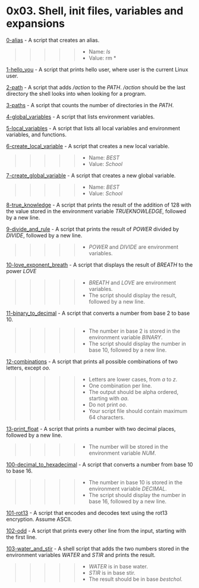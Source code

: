# 0x03. Shell, init files, variables and expansions

[0-alias](/0x03-shell_variables_expansions/0-alias) - A script that creates an alias.
> > > > > * Name: *ls*
> > > > > * Value: rm *

[1-hello_you](/0x03-shell_variables_expansions/1-hello_you) - A script that prints hello user, where user is the current Linux user.

[2-path](/0x03-shell_variables_expansions/2-path) - A script that adds */action* to the *PATH*. */action* should be the last directory the shell looks into when looking for a program.

[3-paths](/0x03-shell_variables_expansions/3-paths) - A script that counts the number of directories in the *PATH*.

[4-global_variables](/0x03-shell_variables_expansions/4-global_variables) - A script that lists environment variables.

[5-local_variables](/0x03-shell_variables_expansions/5-local_variables) - A script that lists all local variables and environment variables, and functions.

[6-create_local_variable](/0x03-shell_variables_expansions/6-create_local_variable) - A script that creates a new local variable.
> > > > > * Name: *BEST*
> > > > > * Value: *School*

[7-create_global_variable](/0x03-shell_variables_expansions/7-create_global_variable) - A script that creates a new global variable.
> > > > > * Name: *BEST*
> > > > > * Value: *School*

[8-true_knowledge](/0x03-shell_variables_expansions/8-true_knowledge) - A script that prints the result of the addition of 128 with the value stored in the environment variable *TRUEKNOWLEDGE*, followed by a new line.

[9-divide_and_rule](/0x03-shell_variables_expansions/9-divide_and_rule) - A script that prints the result of *POWER* divided by *DIVIDE*, followed by a new line.
> > > > > * *POWER* and *DIVIDE* are environment variables.

[10-love_exponent_breath](/0x03-shell_variables_expansions/10-love_exponent_breath) - A script that displays the result of *BREATH* to the power *LOVE*
> > > > > * *BREATH* and *LOVE* are environment variables.
> > > > > * The script should display the result, followed by a new line.

[11-binary_to_decimal](/0x03-shell_variables_expansions/11-binary_to_decimal) - A script that converts a number from base 2 to base 10.
> > > > > * The number in base 2 is stored in the environment variable *BINARY*.
> > > > > * The script should display the number in base 10, followed by a new line.

[12-combinations](/0x03-shell_variables_expansions/12-combinations) - A script that prints all possible combinations of two letters, except *oo*.
> > > > > * Letters are lower cases, from *a* to *z*.
> > > > > * One combination per line.
> > > > > * The output should be alpha ordered, starting with *aa*.
> > > > > * Do not print *oo*.
> > > > > * Your script file should contain maximum 64 characters.

[13-print_float](/0x03-shell_variables_expansions/13-print_float) - A script that prints a number with two decimal places, followed by a new line.
> > > > > * The number will be stored in the environment variable *NUM*.

[100-decimal_to_hexadecimal](/0x03-shell_variables_expansions/100-decimal_to_hexadecimal) - A script that converts a number from base 10 to base 16.
> > > > > * The number in base 10 is stored in the environment variable *DECIMAL*.
> > > > > * The script should display the number in base 16, followed by a new line.

[101-rot13](/0x03-shell_variables_expansions/101-rot13) - A script that encodes and decodes text using the rot13 encryption. Assume ASCII.

[102-odd](/0x03-shell_variables_expansions/102-odd) - A script that prints every other line from the input, starting with the first line.

[103-water_and_stir](/0x03-shell_variables_expansions/103-water_and_stir) - A shell script that adds the two numbers stored in the environment variables *WATER* and *STIR* and prints the result.
> > > > > * *WATER* is in base water.
> > > > > * *STIR* is in base stir.
> > > > > * The result should be in base *bestchol*.

